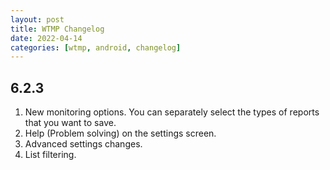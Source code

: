 ```yaml
---
layout: post
title: WTMP Changelog
date: 2022-04-14
categories: [wtmp, android, changelog]
---
```


## 6.2.3

1. New monitoring options. You can separately select the types of reports that you want to save.
2. Help (Problem solving) on the settings screen.
3. Advanced settings changes.
4. List filtering.
